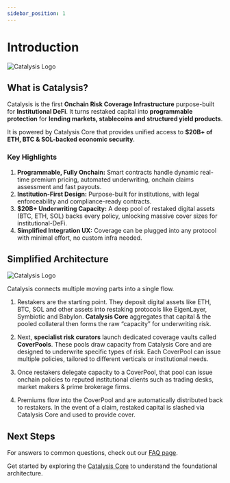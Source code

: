 ```yaml
---
sidebar_position: 1
---
```


# Introduction

<div style={{textAlign: 'center'}}>

![Catalysis Logo](/img/catalysis.png)

</div>

## What is Catalysis?

Catalysis is the first **Onchain Risk Coverage Infrastructure** purpose-built for **Institutional DeFi**. It turns restaked capital into **programmable protection** for **lending markets, stablecoins and structured yield products**.

It is powered by Catalysis Core that provides unified access to **$20B+ of ETH, BTC & SOL-backed economic security**.

### Key Highlights

1. **Programmable, Fully Onchain:** Smart contracts handle dynamic real-time premium pricing, automated underwriting, onchain claims assessment and fast payouts.
2. **Institution-First Design:** Purpose-built for institutions, with legal enforceability and compliance-ready contracts.
3. **$20B+ Underwriting Capacity:** A deep pool of restaked digital assets (BTC, ETH, SOL) backs every policy, unlocking massive cover sizes for institutional-DeFi. 
4. **Simplified Integration UX:** Coverage can be plugged into any protocol with minimal effort, no custom infra needed.

## Simplified Architecture

![Catalysis Logo](/img/Coverpool-simplified.svg)

Catalysis connects multiple moving parts into a single flow.

1. Restakers are the starting point. They deposit digital assets like ETH, BTC, SOL and other assets into restaking protocols like EigenLayer, Symbiotic and Babylon. **Catalysis Core** aggregates that capital & the pooled collateral then forms the raw “capacity” for underwriting risk.

2. Next, **specialist risk curators** launch dedicated coverage vaults called **CoverPools**. These pools draw capacity from Catalysis Core and are designed to underwrite specific types of risk. Each CoverPool can issue multiple policies, tailored to different verticals or institutional needs.

3. Once restakers delegate capacity to a CoverPool, that pool can issue onchain policies to reputed institutional clients such as trading desks, market makers & prime brokerage firms.

4. Premiums flow into the CoverPool and are automatically distributed back to restakers. In the event of a claim, restaked capital is slashed via Catalysis Core and used to provide cover.


## Next Steps

For answers to common questions, check out our [FAQ page](./faqs.md).

Get started by exploring the [Catalysis Core](./catalysis-core/overview.md) to understand the foundational architecture.